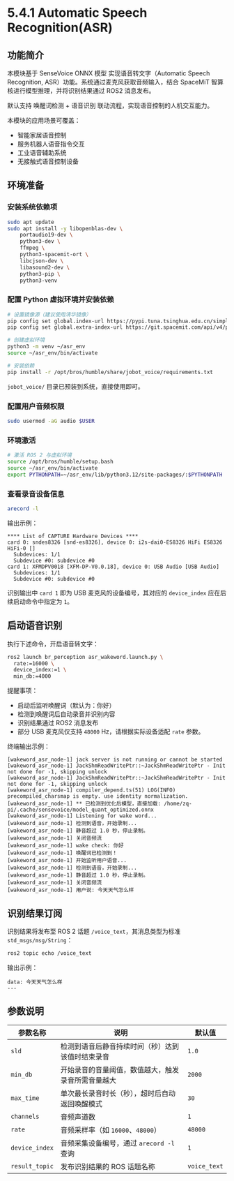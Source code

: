 # 5.4.1 Automatic Speech Recognition(ASR)

## 功能简介

本模块基于 SenseVoice ONNX 模型 实现语音转文字（Automatic Speech Recognition, ASR）功能。系统通过麦克风获取音频输入，结合 SpaceMiT 智算核进行模型推理，并将识别结果通过 ROS2 消息发布。

默认支持 唤醒词检测 + 语音识别 联动流程，实现语音控制的人机交互能力。

本模块的应用场景可覆盖：

- 智能家居语音控制
- 服务机器人语音指令交互
- 工业语音辅助系统
- 无接触式语音控制设备

## 环境准备

### 安装系统依赖项

```bash
sudo apt update
sudo apt install -y libopenblas-dev \
	portaudio19-dev \
	python3-dev \
	ffmpeg \
	python3-spacemit-ort \
	libcjson-dev \
	libasound2-dev \
	python3-pip \
	python3-venv
```

### 配置 Python 虚拟环境并安装依赖

```bash
# 设置镜像源（建议使用清华镜像）
pip config set global.index-url https://pypi.tuna.tsinghua.edu.cn/simple
pip config set global.extra-index-url https://git.spacemit.com/api/v4/projects/33/packages/pypi/simple

# 创建虚拟环境
python3 -m venv ~/asr_env
source ~/asr_env/bin/activate

# 安装依赖
pip install -r /opt/bros/humble/share/jobot_voice/requirements.txt
```

`jobot_voice/` 目录已预装到系统，直接使用即可。

### 配置用户音频权限

```bash
sudo usermod -aG audio $USER
```

### 环境激活

```bash
# 激活 ROS 2 与虚拟环境
source /opt/bros/humble/setup.bash
source ~/asr_env/bin/activate
export PYTHONPATH=~/asr_env/lib/python3.12/site-packages/:$PYTHONPATH
```

### 查看录音设备信息

```bash
arecord -l
```

输出示例：

```
**** List of CAPTURE Hardware Devices ****
card 0: sndes8326 [snd-es8326], device 0: i2s-dai0-ES8326 HiFi ES8326 HiFi-0 []
  Subdevices: 1/1
  Subdevice #0: subdevice #0
card 1: XFMDPV0018 [XFM-DP-V0.0.18], device 0: USB Audio [USB Audio]
  Subdevices: 1/1
  Subdevice #0: subdevice #0
```

识别输出中 `card 1` 即为 USB 麦克风的设备编号，其对应的 `device_index` 应在后续启动命令中指定为 `1`。

## 启动语音识别

执行下述命令，开启语音转文字：

```bash
ros2 launch br_perception asr_wakeword.launch.py \
  rate:=16000 \
  device_index:=1 \
  min_db:=4000
```

提醒事项：

- 启动后监听唤醒词（默认为：你好）
- 检测到唤醒词后自动录音并识别内容
- 识别结果通过 ROS2 消息发布
- 部分 USB 麦克风仅支持 `48000` Hz，请根据实际设备适配 `rate` 参数。

终端输出示例：

```
[wakeword_asr_node-1] jack server is not running or cannot be started
[wakeword_asr_node-1] JackShmReadWritePtr::~JackShmReadWritePtr - Init not done for -1, skipping unlock
[wakeword_asr_node-1] JackShmReadWritePtr::~JackShmReadWritePtr - Init not done for -1, skipping unlock
[wakeword_asr_node-1] compiler_depend.ts(51) LOG(INFO) precompiled_charsmap is empty. use identity normalization.
[wakeword_asr_node-1] ** 已检测到优化后模型，直接加载: /home/zq-pi/.cache/sensevoice/model_quant_optimized.onnx
[wakeword_asr_node-1] Listening for wake word...
[wakeword_asr_node-1] 检测到语音，开始录制...
[wakeword_asr_node-1] 静音超过 1.0 秒，停止录制。
[wakeword_asr_node-1] 关闭音频流
[wakeword_asr_node-1] wake check: 你好
[wakeword_asr_node-1] 唤醒词已检测到！
[wakeword_asr_node-1] 开始监听用户语音...
[wakeword_asr_node-1] 检测到语音，开始录制...
[wakeword_asr_node-1] 静音超过 1.0 秒，停止录制。
[wakeword_asr_node-1] 关闭音频流
[wakeword_asr_node-1] 用户说: 今天天气怎么样
```

## 识别结果订阅

识别结果将发布至 ROS 2 话题 `/voice_text`，其消息类型为标准 `std_msgs/msg/String`：

```bash
ros2 topic echo /voice_text
```

输出示例：

```
data: 今天天气怎么样
---
```

## 参数说明

| 参数名称       | 说明                                               | 默认值       |
| -------------- | -------------------------------------------------- | ------------ |
| `sld`          | 检测到语音后静音持续时间（秒）达到该值时结束录音   | `1.0`        |
| `min_db`       | 开始录音的音量阈值，数值越大，触发录音所需音量越大 | `2000`       |
| `max_time`     | 单次最长录音时长（秒），超时后自动返回唤醒模式     | `30`         |
| `channels`     | 音频声道数                                         | `1`          |
| `rate`         | 音频采样率（如 `16000`、`48000`）                  | `48000`      |
| `device_index` | 音频采集设备编号，通过 `arecord -l` 查询           | `1`          |
| `result_topic` | 发布识别结果的 ROS 话题名称                        | `voice_text` |

